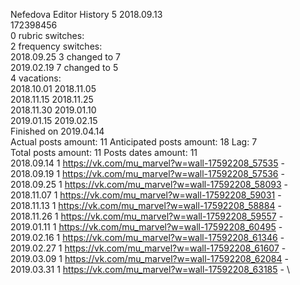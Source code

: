 Nefedova	Editor History 5 2018.09.13\
172398456\
0 rubric switches:\
2 frequency switches:\
2018.09.25 3 changed to 7 \
2019.02.19 7 changed to 5 \
4 vacations:\
2018.10.01 2018.11.05 \
2018.11.15 2018.11.25 \
2018.11.30 2019.01.10 \
2019.01.15 2019.02.15 \
Finished on 2019.04.14\
Actual posts amount: 11	Anticipated posts amount: 18	 Lag: 7
\
Total posts amount: 11	Posts dates amount: 11\
2018.09.14 1 https://vk.com/mu_marvel?w=wall-17592208_57535 - \
2018.09.19 1 https://vk.com/mu_marvel?w=wall-17592208_57536 - \
2018.09.25 1 https://vk.com/mu_marvel?w=wall-17592208_58093 - \
2018.11.07 1 https://vk.com/mu_marvel?w=wall-17592208_59031 - \
2018.11.13 1 https://vk.com/mu_marvel?w=wall-17592208_58884 - \
2018.11.26 1 https://vk.com/mu_marvel?w=wall-17592208_59557 - \
2019.01.11 1 https://vk.com/mu_marvel?w=wall-17592208_60495 - \
2019.02.16 1 https://vk.com/mu_marvel?w=wall-17592208_61346 - \
2019.02.27 1 https://vk.com/mu_marvel?w=wall-17592208_61607 - \
2019.03.09 1 https://vk.com/mu_marvel?w=wall-17592208_62084 - \
2019.03.31 1 https://vk.com/mu_marvel?w=wall-17592208_63185 - \
